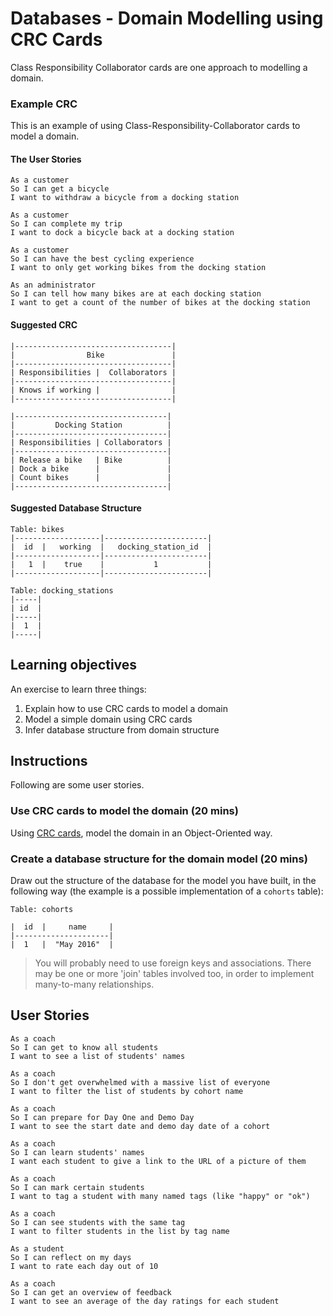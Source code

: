 # Databases - Domain Modelling using CRC Cards

Class Responsibility Collaborator cards are one approach to modelling a domain.  




### Example CRC

This is an example of using Class-Responsibility-Collaborator cards to model a domain.

#### The User Stories

```
As a customer
So I can get a bicycle
I want to withdraw a bicycle from a docking station
```

```
As a customer
So I can complete my trip
I want to dock a bicycle back at a docking station
```

```
As a customer
So I can have the best cycling experience
I want to only get working bikes from the docking station
```

```
As an administrator
So I can tell how many bikes are at each docking station
I want to get a count of the number of bikes at the docking station
```

#### Suggested CRC

```
|-----------------------------------|
|                Bike               |
|-----------------------------------|
| Responsibilities |  Collaborators |
|-----------------------------------|
| Knows if working |                |
|-----------------------------------|

|----------------------------------|
|         Docking Station          |
|----------------------------------|
| Responsibilities | Collaborators |
|----------------------------------|
| Release a bike   | Bike          |
| Dock a bike      |               |
| Count bikes      |               |
|----------------------------------|

```

#### Suggested Database Structure

```
Table: bikes
|-------------------|-----------------------|
|  id  |   working  |   docking_station_id  |
|-------------------|-----------------------|
|   1  |    true    |           1           |
|-------------------|-----------------------|

Table: docking_stations
|-----|
| id  |
|-----|
|  1  |
|-----|
```


## Learning objectives

An exercise to learn three things:

1. Explain how to use CRC cards to model a domain
2. Model a simple domain using CRC cards
3. Infer database structure from domain structure

## Instructions

Following are some user stories.

### Use CRC cards to model the domain (20 mins)

Using [CRC cards](http://agilemodeling.com/artifacts/crcModel.htm), model the domain in an Object-Oriented way.

### Create a database structure for the domain model (20 mins)

Draw out the structure of the database for the model you have built, in the following way (the example is a possible implementation of a `cohorts` table):

```
Table: cohorts

|  id  |     name     |
|---------------------|
|  1   |  "May 2016"  |
```

> You will probably need to use foreign keys and associations. There may be one or more 'join' tables involved too, in order to implement many-to-many relationships.


## User Stories

```
As a coach
So I can get to know all students
I want to see a list of students' names
```

```
As a coach
So I don't get overwhelmed with a massive list of everyone
I want to filter the list of students by cohort name
```

```
As a coach
So I can prepare for Day One and Demo Day
I want to see the start date and demo day date of a cohort
```

```
As a coach
So I can learn students' names
I want each student to give a link to the URL of a picture of them
```

```
As a coach
So I can mark certain students
I want to tag a student with many named tags (like "happy" or "ok")
```

```
As a coach
So I can see students with the same tag
I want to filter students in the list by tag name
```

```
As a student
So I can reflect on my days
I want to rate each day out of 10
```

```
As a coach
So I can get an overview of feedback
I want to see an average of the day ratings for each student
```

